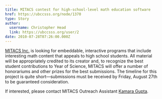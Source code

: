 ```yaml
---
title: MITACS contest for high-school-level math education software 
href: https://ubccsss.org/node/1370
type: Story
author:
  username: Christopher Head
  link: https://ubccsss.org/user/2
date: 2010-07-28T07:26:00.000Z
---
```


<div class="field field-name-body field-type-text-with-summary field-label-hidden"><div class="field-items"><div class="field-item even"><p><a href="http://mitacs.ca/">MITACS Inc.</a> is looking for embeddable, interactive programs that include interesting math content that appeals to high school students. All material will be appropriately credited to its creator and, to recognize the best student contributions to Year of Science, MITACS will offer a number of honorariums and other prizes for the best submissions. The timeline for this project is quite short&#x2014;submissions must be received by Friday, August 27th to be guaranteed consideration.</p>
<p>If interested, please contact MITACS Outreach Assistant <a href="/cdn-cgi/l/email-protection#deb5b9abaeaabf9eb3b7aabfbdadf0bdbf">Kamara Gupta</a>.</p>
</div></div></div>    <footer>
          </footer>
